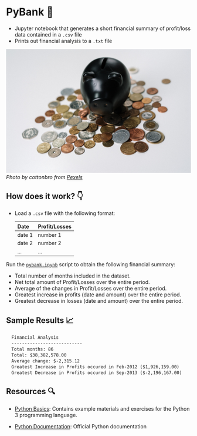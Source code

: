 # PyBank 📒

- Jupyter notebook that generates a short financial summary of profit/loss data contained in a `.csv` file
- Prints out financial analysis to a `.txt` file

![Revenue](images/piggybank.jpg)
*Photo by cottonbro from [Pexels](https://www.pexels.com/)*

## How does it work? 👇

- Load a `.csv` file with the following format:

  |Date|Profit/Losses|
  |--- |--- |
  | date 1 | number 1|
  | date 2 | number 2|
  | ... | ...|

Run the [`pybank.ipynb`](pybank.ipynb) script to obtain the following financial summary:

- Total number of months included in the dataset.
- Net total amount of Profit/Losses over the entire period.
- Average of the changes in Profit/Losses over the entire period.
- Greatest increase in profits (date and amount) over the entire period.
- Greatest decrease in losses (date and amount) over the entire period.

## Sample Results 📈

```text
  Financial Analysis
  ---------------------------
  Total months: 86
  Total: $38,382,578.00
  Average change: $-2,315.12 
  Greatest Increase in Profits occured in Feb-2012 ($1,926,159.00)
  Greatest Decrease in Profits occured in Sep-2013 ($-2,196,167.00)
```

## Resources 🔍

* [Python Basics](https://pythonbasics.org/): Contains example materials and exercises for the Python 3 programming language.

* [Python Documentation](https://docs.python.org/3/): Official Python documentation
